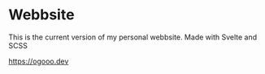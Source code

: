 # Webbsite
This is the current version of my personal webbsite.
Made with Svelte and SCSS

https://ogooo.dev 
